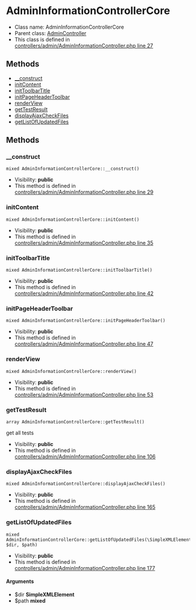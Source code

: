 AdminInformationControllerCore
===============






* Class name: AdminInformationControllerCore
* Parent class: [AdminController](AdminControllerCore)
* This class is defined in [controllers/admin/AdminInformationController.php line 27](https://github.com/PrestaShop/PrestaShop/blob/1.6.1.1/controllers/admin/AdminInformationController.php#L27)







Methods
-------
* [__construct](#method-__construct)
* [initContent](#method-initContent)
* [initToolbarTitle](#method-initToolbarTitle)
* [initPageHeaderToolbar](#method-initPageHeaderToolbar)
* [renderView](#method-renderView)
* [getTestResult](#method-getTestResult)
* [displayAjaxCheckFiles](#method-displayAjaxCheckFiles)
* [getListOfUpdatedFiles](#method-getListOfUpdatedFiles)






Methods
-------


### <a name="method-__construct"></a>__construct

    mixed AdminInformationControllerCore::__construct()





* Visibility: **public**
* This method is defined in [controllers/admin/AdminInformationController.php line 29](https://github.com/PrestaShop/PrestaShop/blob/1.6.1.1/controllers/admin/AdminInformationController.php#L29)




### <a name="method-initContent"></a>initContent

    mixed AdminInformationControllerCore::initContent()





* Visibility: **public**
* This method is defined in [controllers/admin/AdminInformationController.php line 35](https://github.com/PrestaShop/PrestaShop/blob/1.6.1.1/controllers/admin/AdminInformationController.php#L35)




### <a name="method-initToolbarTitle"></a>initToolbarTitle

    mixed AdminInformationControllerCore::initToolbarTitle()





* Visibility: **public**
* This method is defined in [controllers/admin/AdminInformationController.php line 42](https://github.com/PrestaShop/PrestaShop/blob/1.6.1.1/controllers/admin/AdminInformationController.php#L42)




### <a name="method-initPageHeaderToolbar"></a>initPageHeaderToolbar

    mixed AdminInformationControllerCore::initPageHeaderToolbar()





* Visibility: **public**
* This method is defined in [controllers/admin/AdminInformationController.php line 47](https://github.com/PrestaShop/PrestaShop/blob/1.6.1.1/controllers/admin/AdminInformationController.php#L47)




### <a name="method-renderView"></a>renderView

    mixed AdminInformationControllerCore::renderView()





* Visibility: **public**
* This method is defined in [controllers/admin/AdminInformationController.php line 53](https://github.com/PrestaShop/PrestaShop/blob/1.6.1.1/controllers/admin/AdminInformationController.php#L53)




### <a name="method-getTestResult"></a>getTestResult

    array AdminInformationControllerCore::getTestResult()

get all tests



* Visibility: **public**
* This method is defined in [controllers/admin/AdminInformationController.php line 106](https://github.com/PrestaShop/PrestaShop/blob/1.6.1.1/controllers/admin/AdminInformationController.php#L106)




### <a name="method-displayAjaxCheckFiles"></a>displayAjaxCheckFiles

    mixed AdminInformationControllerCore::displayAjaxCheckFiles()





* Visibility: **public**
* This method is defined in [controllers/admin/AdminInformationController.php line 165](https://github.com/PrestaShop/PrestaShop/blob/1.6.1.1/controllers/admin/AdminInformationController.php#L165)




### <a name="method-getListOfUpdatedFiles"></a>getListOfUpdatedFiles

    mixed AdminInformationControllerCore::getListOfUpdatedFiles(\SimpleXMLElement $dir, $path)





* Visibility: **public**
* This method is defined in [controllers/admin/AdminInformationController.php line 177](https://github.com/PrestaShop/PrestaShop/blob/1.6.1.1/controllers/admin/AdminInformationController.php#L177)


#### Arguments
* $dir **SimpleXMLElement**
* $path **mixed**


